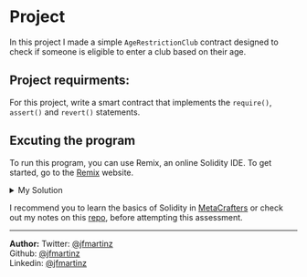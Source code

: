 # Project 
In this project I made a simple `AgeRestrictionClub` contract designed to check if someone is eligible to enter a club based on their age. 

## Project requirments:
For this project, write a smart contract that implements the `require()`, `assert()` and `revert()` statements. 

## Excuting the program
To run this program, you can use Remix, an online Solidity IDE. To get started, go to the [Remix](https://remix.ethereum.org/) website.

<details>
<summary>My Solution</summary>

  ```js
// SPDX-License-Identifier: MIT
pragma solidity ^0.8.0;

contract AgeRestrictionClub {
    uint public minimumAge = 18;

    function enterClub(uint age) public view {
        require(age > 0 && age < 60, "Age must be greater than 0 and less than 60.");
        if (age < minimumAge) {
            revert("You must be at least 18 years old to enter the club.");
        }
        assert(age >= minimumAge && age < 60);
    }
}
```

</details>


I recommend you to learn the basics of Solidity in [MetaCrafters](https://www.metacrafters.io/) or check out my notes on this [repo](https://github.com/jfmartinz/web3Notes), before attempting this assessment.

---

**Author:**
Twitter: [@jfmartinz](https://twitter.com/jfmartinz)<br>
Github: [@jfmartinz](https://github.com/jfmartinz)<br>
Linkedin: [@jfmartinz](https://www.linkedin.com/in/jfmartinz/)
